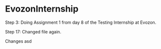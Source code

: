 # EvozonInternship

Step 3: Doing Assignment 1 from day 8 of the Testing Internship at Evozon.

Step 17: Changed file again.


Changes asd